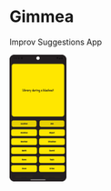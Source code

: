 # Gimmea
 Improv Suggestions App

[//]: # (![suggestions]&#40;screenshots/suggestions.png&#41;)
<img src="screenshots/suggestions.png" width="100">